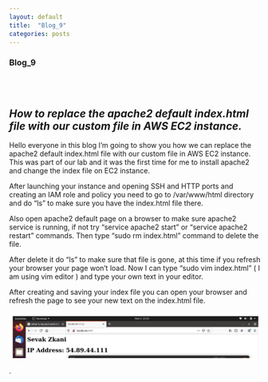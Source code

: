 ```yaml
---
layout: default
title:  "Blog_9"
categories: posts
---
```


### Blog_9
<br><br>

## *How to replace the apache2 default index.html file with our custom file in AWS EC2 instance.*<br>

Hello everyone in this blog I’m going to show you how we can replace the apache2 default index.html file
with our custom file in AWS EC2 instance. This was part of our lab and it was the first time for me to 
install apache2 and change the index file on EC2 instance.

After launching your instance and opening SSH and HTTP ports and creating an IAM role and policy you need 
to go to /var/www/html directory and do “ls” to make sure you have the index.html file there.

Also open apache2 default page on a browser to make sure apache2 service is running, 
if not try “service apache2 start” or “service apache2 restart” commands.
Then type “sudo rm index.html” command to delete the file.

After delete it do “ls” to make sure that file is gone,
at this time if you refresh your browser your page won’t load.
Now I can type “sudo vim index.html” ( I am using vim editor ) and type your own text in your editor.

After creating and saving your index file you can open your browser and refresh the page to see your new text on the index.html file. 


![image](https://raw.githubusercontent.com/sevakZ/sevakZ.github.io/master/docs/_image/Blog9.PNG)









.










 
 
 
 
 
    
